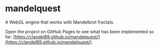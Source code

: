 # mandelquest

A WebGL engine that works with Mandelbrot fractals.

Open the project on GitHub Pages to see what has been implemented so far:
[https://clandel89.github.io/mandelquest/](https://clandel89.github.io/mandelquest/)
